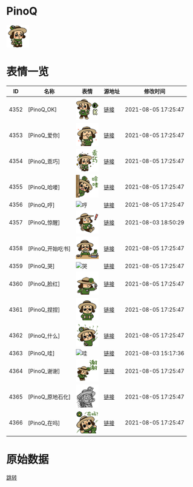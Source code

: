 # PinoQ

<img src="./cover.png" height="60" alt="cover" />

# 表情一览

|ID|名称|表情|源地址|修改时间|
|----|----|----|----|----|
|4352|[PinoQ_OK]|<img src="./pic/004352_%5BPinoQ_OK%5D.png" height="60" alt="OK"/>|[链接](http://i0.hdslb.com/bfs/emote/3f6b86a6cfd9b858f9da0bc28559ead494ac97a7.png)|2021-08-05 17:25:47|
|4353|[PinoQ_爱你]|<img src="./pic/004353_%5BPinoQ_爱你%5D.png" height="60" alt="爱你"/>|[链接](http://i0.hdslb.com/bfs/emote/4862668ba4083c74af64555ae7190245b34be717.png)|2021-08-05 17:25:47|
|4354|[PinoQ_乖巧]|<img src="./pic/004354_%5BPinoQ_乖巧%5D.png" height="60" alt="乖巧"/>|[链接](http://i0.hdslb.com/bfs/emote/9fd00bd47cb659ca2f3baa6d3022d6d39b941858.png)|2021-08-05 17:25:47|
|4355|[PinoQ_哈喽]|<img src="./pic/004355_%5BPinoQ_哈喽%5D.png" height="60" alt="哈喽"/>|[链接](http://i0.hdslb.com/bfs/emote/548462656e50a40b59643eb8fb311c95c8e970f3.png)|2021-08-05 17:25:47|
|4356|[PinoQ_哼]|<img src="./pic/004356_%5BPinoQ_哼%5D.png" height="60" alt="哼"/>|[链接](http://i0.hdslb.com/bfs/emote/a4edde06c698ab6b8e83debb6db2e9d36b070bc9.png)|2021-08-05 17:25:47|
|4357|[PinoQ_惊醒]|<img src="./pic/004357_%5BPinoQ_惊醒%5D.png" height="60" alt="惊醒"/>|[链接](http://i0.hdslb.com/bfs/emote/e9fe609655397edd736d54b384ba41998fa97d66.png)|2021-08-03 18:50:29|
|4358|[PinoQ_开始吃书]|<img src="./pic/004358_%5BPinoQ_开始吃书%5D.png" height="60" alt="开始吃书"/>|[链接](http://i0.hdslb.com/bfs/emote/9ccdc377ba243322e6678b722876babbc16deaf5.png)|2021-08-05 17:25:47|
|4359|[PinoQ_哭]|<img src="./pic/004359_%5BPinoQ_哭%5D.png" height="60" alt="哭"/>|[链接](http://i0.hdslb.com/bfs/emote/a0c88ecbda53cac29c9061c44e92f518bf07beae.png)|2021-08-05 17:25:47|
|4360|[PinoQ_脸红]|<img src="./pic/004360_%5BPinoQ_脸红%5D.png" height="60" alt="脸红"/>|[链接](http://i0.hdslb.com/bfs/emote/45dd13e71758b320908c4ba801c19130db113d73.png)|2021-08-05 17:25:47|
|4361|[PinoQ_捏捏]|<img src="./pic/004361_%5BPinoQ_捏捏%5D.png" height="60" alt="捏捏"/>|[链接](http://i0.hdslb.com/bfs/emote/6a1726f8069c599339f49273dea065af5a6faab9.png)|2021-08-05 17:25:47|
|4362|[PinoQ_什么]|<img src="./pic/004362_%5BPinoQ_什么%5D.png" height="60" alt="什么"/>|[链接](http://i0.hdslb.com/bfs/emote/e556551589f58df6e0f2bb9958ada06e07f3e41d.png)|2021-08-05 17:25:47|
|4363|[PinoQ_哇]|<img src="./pic/004363_%5BPinoQ_哇%5D.png" height="60" alt="哇"/>|[链接](http://i0.hdslb.com/bfs/emote/100c7c21b57bb64a0e39c357a847bc9a9b6574d6.png)|2021-08-03 15:17:36|
|4364|[PinoQ_谢谢]|<img src="./pic/004364_%5BPinoQ_谢谢%5D.png" height="60" alt="谢谢"/>|[链接](http://i0.hdslb.com/bfs/emote/e55f5f98a3df376e8dc93b21a22e1921d9ab65db.png)|2021-08-05 17:25:47|
|4365|[PinoQ_原地石化]|<img src="./pic/004365_%5BPinoQ_原地石化%5D.png" height="60" alt="原地石化"/>|[链接](http://i0.hdslb.com/bfs/emote/96fdec01164ec768bb00ab197a939342db4f4353.png)|2021-08-05 17:25:47|
|4366|[PinoQ_在吗]|<img src="./pic/004366_%5BPinoQ_在吗%5D.png" height="60" alt="在吗"/>|[链接](http://i0.hdslb.com/bfs/emote/b6ce4ad2c827a37f0c505e9df257ae04cbdea7ad.png)|2021-08-05 17:25:47|

# 原始数据

[跳转](./raw.json)

